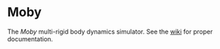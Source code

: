 Moby
====

The _Moby_ multi-rigid body dynamics simulator. See the [wiki](https://github.com/PositronicsLab/Moby/wiki) for proper documentation.
